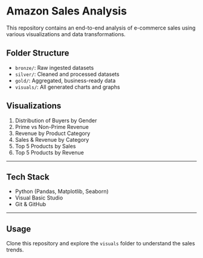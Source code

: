 # Amazon Sales Analysis

This repository contains an end-to-end analysis of e-commerce sales using various visualizations and data transformations.

## Folder Structure

- `bronze/`: Raw ingested datasets
- `silver/`: Cleaned and processed datasets
- `gold/`: Aggregated, business-ready data
- `visuals/`: All generated charts and graphs

## Visualizations

1. Distribution of Buyers by Gender
2. Prime vs Non-Prime Revenue
3. Revenue by Product Category
4. Sales & Revenue by Category
5. Top 5 Products by Sales
6. Top 5 Products by Revenue

---

## Tech Stack

- Python (Pandas, Matplotlib, Seaborn)
- Visual Basic Studio
- Git & GitHub

---

## Usage

Clone this repository and explore the `visuals` folder to understand the sales trends.
